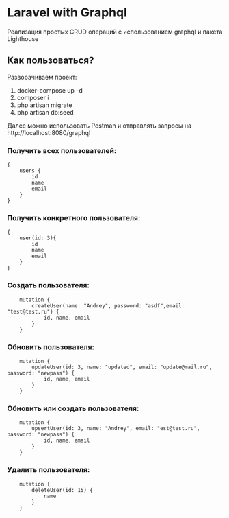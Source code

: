 
# Laravel with Graphql

Реализация простых CRUD операций с использованием graphql и пакета Lighthouse

## Как пользоваться?

Разворачиваем проект:


1. docker-compose up -d
2. composer i
2. php artisan migrate
3. php artisan db:seed

Далее можно использовать Postman и отправлять запросы на http://localhost:8080/graphql

### Получить всех пользователей:
```
{
    users {
        id
        name
        email
    }
}
```

### Получить конкретного пользователя:
```
{
    user(id: 3){
        id
        name
        email
    }
}
```
### Создать пользователя:
```
    mutation {
        createUser(name: "Andrey", password: "asdf",email: "test@test.ru") {
            id, name, email
        }
    }
```
### Обновить пользователя:
```
    mutation {
        updateUser(id: 3, name: "updated", email: "update@mail.ru", password: "newpass") {
            id, name, email
        }
    }
```

### Обновить или создать пользователя:
```
    mutation {
        upsertUser(id: 3, name: "Andrey", email: "est@test.ru", password: "newpass") {
            id, name, email
        }
    }
```

### Удалить пользователя:
```
    mutation {
        deleteUser(id: 15) {
            name
        }
    }
```


